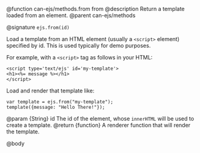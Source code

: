 @function can-ejs/methods.from from
@description Return a template loaded from an element.
@parent can-ejs/methods

@signature `ejs.from(id)`

Load a template from an HTML element (usually a `<script>` element)
specified by id.  This is used typically for demo purposes.

For example, with a `<script>` tag as follows in your HTML:

```
<script type='text/ejs' id='my-template'>
<h1><%= message %></h1>
</script>
```

Load and render that template like:

```
var template = ejs.from("my-template");
template({message: "Hello There!"});
```


@param {String} id The id of the element, whose `innerHTML` will be used to create a template.
@return {function} A renderer function that will render the
template.

@body

